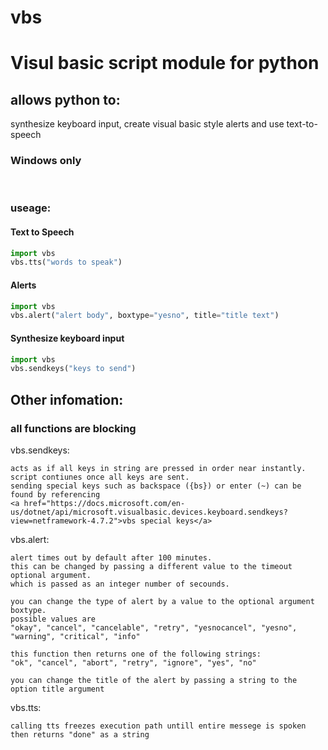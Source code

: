 # vbs
<h1>Visul basic script module for python</h1>
<h2>allows python to: </h2>
  synthesize keyboard input, create visual basic style alerts and use text-to-speech
<br>
<h3>Windows only</h3>
<br>
<h3>useage:</h3>

  <h4>Text to Speech</h4>
  
  ```python
  import vbs
  vbs.tts("words to speak")
  ```

  <h4>Alerts</h4>
  
  ```python
  import vbs
  vbs.alert("alert body", boxtype="yesno", title="title text")
  ```

  <h4>Synthesize keyboard input</h4>
  
  ```python
  import vbs
  vbs.sendkeys("keys to send")
  ```
<h2>Other infomation:</h2>

  <h3>all functions are blocking</h3>

  vbs.sendkeys:
  
    acts as if all keys in string are pressed in order near instantly.
    script contiunes once all keys are sent.
    sending special keys such as backspace ({bs}) or enter (~) can be found by referencing
    <a href="https://docs.microsoft.com/en-us/dotnet/api/microsoft.visualbasic.devices.keyboard.sendkeys?view=netframework-4.7.2">vbs special keys</a>
  
  vbs.alert:
  
    alert times out by default after 100 minutes.
    this can be changed by passing a different value to the timeout optional argument.
    which is passed as an integer number of secounds.
    
    you can change the type of alert by a value to the optional argument boxtype.
    possible values are
    "okay", "cancel", "cancelable", "retry", "yesnocancel", "yesno", "warning", "critical", "info"
    
    this function then returns one of the following strings:
    "ok", "cancel", "abort", "retry", "ignore", "yes", "no"
    
    you can change the title of the alert by passing a string to the option title argument
    
  vbs.tts:
  
    calling tts freezes execution path untill entire messege is spoken
    then returns "done" as a string
